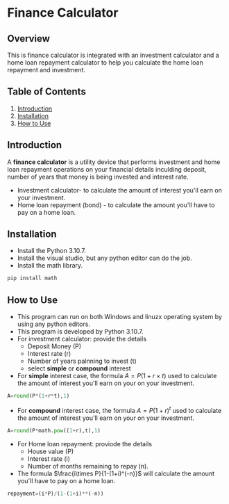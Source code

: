 # Finance Calculator

## Overview
This is finance calculator is integrated with an investment calculator and a home loan repayment calculator to help you calculate the home loan repayment and investment.  

## Table of Contents

1. [Introduction](#introduction)
2. [Installation](#installation)
3. [How to Use](#how-to-use)

## Introduction
A **finance calculator** is a utility device that performs investment and home loan repayment operations on your financial details inculding deposit, number of years that money is being invested and interest rate. 

* Investment calculator- to calculate the amount of interest you'll earn on your investment.
* Home loan repayment (bond) - to calculate the amount you'll have to pay on a home loan.

## Installation
* Install the Python 3.10.7.
* Install the visual studio, but any python editor can do the job. 
* Install the math library.
```python 
pip install math
```

## How to Use
* This program can run on both Windows and linuzx operating system by using any python editors.
* This program is developed by Python 3.10.7. 
* For investment calculator: provide the details
    * Deposit Money (P)
    * Interest rate (r)
    * Number of years palnning to invest (t)
    * select **simple** or **compound** interest
* For **simple** interest case, the formula $A = P(1+r\times t)$ used to calculate the amount of interest you'll earn on your on your investment. 
```python 
A=round(P*(1+r*t),1)
```
* For **compound** interest case, the formula $A = P(1+r)^t$ used to calculate the amount of interest you'll earn on your on your investment.
```python 
A=round(P*math.pow((1+r),t),1)
```
* For Home loan repayment: proviode the details
    * House value (P)
    * Interest rate (i)
    * Number of months remaining to repay (n). 
* The formula $\frac{i\times P}{1-(1+i)^(-n)}$ will calculate the amount you'll have to pay on a home loan.
```python
repayment=(i*P)/(1-(1+i)**(-n))
```

